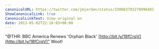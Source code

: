 ```yaml
---
canonicalURL: https://twitter.com/jmjordan/status/330083793278996481
ShowCanonicalLink: true
CanonicalLinkText: View original on
date: 2013-05-02T22:18:03+00:00
---
```

“@THR: BBC America Renews 'Orphan Black' [http://bit.ly/18fCrqV](http://bit.ly/18fCrqV)” Woot!